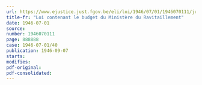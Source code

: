 ```yaml
---
url: https://www.ejustice.just.fgov.be/eli/loi/1946/07/01/1946070111/justel
title-fr: "Loi contenant le budget du Ministère du Ravitaillement"
date: 1946-07-01
source:
number: 1946070111
page: 888888
case: 1946-07-01/40
publication: 1946-09-07
starts:
modifies:
pdf-original:
pdf-consolidated:
---
```


